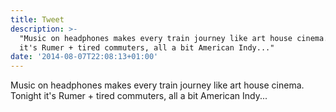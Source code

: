 ```yaml
---
title: Tweet
description: >-
  "Music on headphones makes every train journey like art house cinema. Tonight
  it's Rumer + tired commuters, all a bit American Indy..."
date: '2014-08-07T22:08:13+01:00'
---
```

Music on headphones makes every train journey like art house cinema. Tonight it's Rumer + tired commuters, all a bit American Indy...
